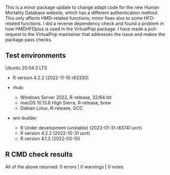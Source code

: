 This is a minor package update to change adapt code for the new Human Mortality Database website, which has a different authentication method. This only affects HMD-related functions; minor fixes also to some HFD-related functions. I did a reverse dependency check and found a problem in how HMDHFDplus is used in the VirtualPop package. I have made a pull-request to the VirtualPop maintainer that addresses the issue and makes the package pass checks.

## Test environments
Ubuntu 20.04.3 LTS
  * R version 4.2.2 (2022-11-10 r83330)
  
* rhub:
  * Windows Server 2022, R-release, 32/64 bit
  * macOS 10.13.6 High Sierra, R-release, brew
  * Debian Linux, R-release, GCC

* win-builder
  * R Under development (unstable) (2023-01-31 r83741 ucrt)
  * R version 4.2.2 (2022-10-31 ucrt)
  * R version 4.1.3 (2022-03-10)

## R CMD check results
All of the above returned:
0 errors | 0 warnings | 0 notes 